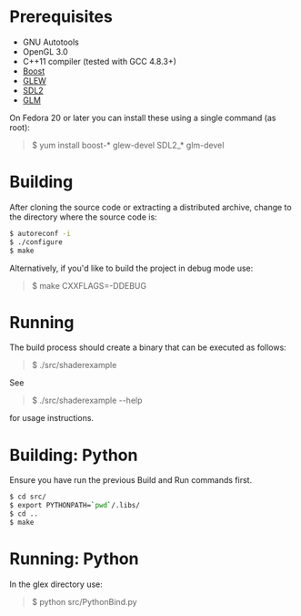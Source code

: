 # Prerequisites #

* GNU Autotools
* OpenGL 3.0
* C++11 compiler (tested with GCC 4.8.3+)
* [Boost](http://www.boost.org/)
* [GLEW](http://glew.sourceforge.net/)
* [SDL2](https://www.libsdl.org/)
* [GLM](http://glm.g-truc.net/)

On Fedora 20 or later you can install these using a single command (as root):

> $ yum install boost-* glew-devel SDL2_* glm-devel

# Building #

After cloning the source code or extracting a distributed archive, change to the
directory where the source code is:

``` bash
$ autoreconf -i
$ ./configure
$ make
```

Alternatively, if you'd like to build the project in debug mode use:

> $ make CXXFLAGS=-DDEBUG

# Running #

The build process should create a binary that can be executed as follows:

> $ ./src/shaderexample

See

> $ ./src/shaderexample --help

for usage instructions.

# Building: Python #

Ensure you have run the previous Build and Run commands first.

``` bash
$ cd src/
$ export PYTHONPATH=`pwd`/.libs/
$ cd .. 
$ make
``` 

# Running: Python #

In the glex directory use:

> $ python src/PythonBind.py
